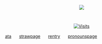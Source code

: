 <p align="center">
  <a href="https://github.com/kittinan/spotify-github-profile">
    <img src="https://spotify-github-profile.kittinanx.com/api/view?uid=31oaa24ej2u2azk62jqjc5ipggxa&cover_image=true&theme=spotify-embed&show_offline=false&background_color=121212&interchange=false&profanity=false&bar_color=53b14f&bar_color_cover=false&mode=light">
  </a>
</p>

  &nbsp;<div align="center">
  [![Visits](https://komarev.com/ghpvc/?username=scoobynatural&logo=GitHub&label=github%20visits&color=336699&logoColor=white&style=flat-square)](https://github.com/scoobynatural)
</div>
<p align="center">
    
[ata](https://purgatory.atabook.org/)ㅤㅤ[strawpage](https://filthysinnner.straw.page)ㅤㅤ[rentry](https://rentry.co/stcky)ㅤㅤ[pronounspage](https://en.pronouns.page/@sadcartoon)
